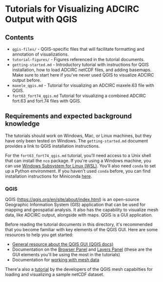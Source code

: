 # Tutorials for Visualizing ADCIRC Output with QGIS

## Contents

* `qgis-files/` - QGIS-specific files that will facilitate formatting and annotation of visualizations.
* `tutorial-figures/` - Figures referenced in the tutorial documents.
* `getting-started.md` - Introductory tutorial with instructions for QGIS installation, how to load ADCIRC netCDF files, and adding basemaps. Make sure to start here if you've never used QGIS to visualize ADCIRC output before.
* `maxele_qgis.md` - Tutorial for visualizing an ADCIRC maxele.63 file with QGIS.
* `fort63_fort74_qgis.md` Tutorial for visualizing a combined ADCIRC fort.63 and fort.74 files with QGIS.

## Requirements and expected background knowledge

The tutorials should work on Windows, Mac, or Linux machines, but they have only been tested on Windows. The `getting-started.md` document provides a link to QGIS installation instructions.

For the `fort63_fort74_qgis.md` tutorial, you'll need access to a Unix shell that can install the `nco` package. If you're using a Windows machine, you can use [Windows Subsystem for Linux (WSL)](https://docs.microsoft.com/en-us/windows/wsl/setup/environment). You'll also need `conda` to set up a Python environment. If you haven't used `conda` before, you can find installation instructions for Miniconda [here](https://docs.conda.io/en/latest/miniconda.html).

### QGIS

QGIS (https://qgis.org/en/site/about/index.html) is an open-source Geographic Information System (GIS) application that can be used for mapping and geospatial analysis. It also has the capability to visualize mesh data, like ADCIRC output, alongside with maps. QGIS is a GUI application.

Before reading the tutorial documents in this directory, it's recommended that you become familiar with key elements of the QGIS GUI. Here are some resources to help you get started:
* [General resource about the QGIS GUI (QGIS docs)](https://docs.qgis.org/3.22/en/docs/user_manual/introduction/qgis_gui.html)
* Documentation on the [Browser Panel](https://docs.qgis.org/3.22/en/docs/user_manual/managing_data_source/opening_data.html#the-browser-panel) and [Layers Panel](https://docs.qgis.org/3.22/en/docs/user_manual/introduction/general_tools.html#layers-panel) (these are the GUI elements you'll be using the most in the tutorials)
* Documentation for [working with mesh data](https://docs.qgis.org/3.22/en/docs/user_manual/working_with_mesh/mesh_properties.html)

There'a also a [tutorial](https://www.lutraconsulting.co.uk/blog/2019/08/26/foss4g-workshop/) by the developers of the QGIS mesh capabilties for loading and visualizing a sample netCDF dataset.

